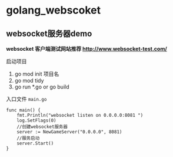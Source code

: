 
# golang_webscoket
## websocket服务器demo
**websocket 客户端测试网站推荐
http://www.websocket-test.com/**


启动项目
1.  go mod init 项目名
2.   go mod tidy
3.  go run *.go or go build

入口文件
`main.go`
```golang
func main() {
	fmt.Println("websocket listen on 0.0.0.0:8081 ")
	log.SetFlags(0)
	//创建websocket服务器
	server := NewGameServer("0.0.0.0", 8081)
	//服务启动
	server.Start()
}
```

